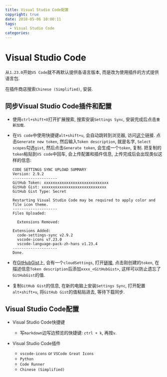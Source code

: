 ```yaml
---
title: Visual Studio Code配置
copyright: true
date: 2018-05-06 10:00:11
tags:
  - Visual Studio Code
categories:
---
```


# Visual Studio Code

从`1.23.0`开始`VS Code`就不再默认提供各语言版本, 而是改为使用插件的方式提供语言包.

在插件商店搜索`Chinese (Simplified)`, 安装.

## 同步Visual Studio Code插件和配置

 - 使用`ctrl+shift+X`打开扩展搜索, 搜索安装`Settings Sync`, 安装完成后点击`重新加载`.

 - 在`VS code`中使用快捷键`alt+shift+u`, 会自动跳转到浏览器, 访问[这个](https://github.com/settings/tokens)链接. 点击`Generate new token`, 然后输入`Token description`, 就是名字, `Select scopes`勾选`gist`, 然后点击`Generate token`, 会生成一个`token`, 复制. 把复制的`token`粘贴到`VS code`中回车, 会上传配置和插件信息, 上传完成后会出现类似这样的信息:
    ```
    CODE SETTINGS SYNC UPLOAD SUMMARY
    Version: 2.9.2
    --------------------
    GitHub Token: xxxxxxxxxxxxxxxxxxxxxxxxxxxxx
    GitHub Gist: xxxxxxxxxxxxxxxxxxxxxxxxxxxxx
    GitHub Gist Type: Secret

    Restarting Visual Studio Code may be required to apply color and file icon theme.
    --------------------
    Files Uploaded:

      Extensions Removed:

    Extensions Added:
      code-settings-sync v2.9.2
      vscode-icons v7.23.0
      vscode-language-pack-zh-hans v1.23.4
    --------------------
    Done.
    ```

 - 在[GitHubGist](https://gist.github.com/)上, 会有一个`cloudSettings`, 打开[链接](https://github.com/settings/tokens), 点击刚创建的`token`, 在描述信息`Token description`后添加`xxxx_<GitHubGist>`, 这样可以防止遗忘了`GitHubGist`的值.

 - 复制`GitHub Gist`的信息, 在新的电脑上安装`Settings Sync`, 打开配置`alt+shift+u`, 将`GitHub Gist`的值粘贴进去, 等待下载同步.


## Visual Studio Code配置

 - Visual Studio Code快捷键

     - 写`markdown`边写边预览的快捷键: `ctrl + k`, 再按`v`.

 -  Visual Studio Code插件

     - `vscode-icons` or `VSCode Great Icons`
     - `Python`
     - `Code Runner`
     - `Chinese (Simplified)`

